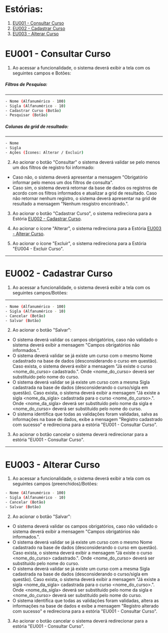 # Estórias:

1. [EU001 - Consultar Curso](#eu001)
2. [EU002 - Cadastrar Curso](#eu002)
3. [EU003 - Alterar Curso](#eu003)


# EU001 - Consultar Curso <a name="eu001"></a>

1. Ao acessar a funcionalidade, o sistema deverá exibir a tela com os seguintes campos e Botões:
##### Filtros de Pesquisa:
----
```sh
- Nome (Alfanumérico - 100)
- Sigla (Alfanumérico - 10)
- Cadastrar Curso (Botão)
- Pesquisar (Botão)
```

##### Colunas da grid de resultado:
----
```sh
- Nome
- Sigla
- Ações (Ícones: Alterar / Excluir)
```

2. Ao acionar o botão "Consultar" o sistema deverá validar se pelo menos um dos filtros de registro foi informado:
- Caso não, o sistema deverá apresentar a mensagem "Obrigatório informar pelo menos um dos filtros de consulta".
- Caso sim, o sistema deverá retornar da base de dados os registros de acordo com os filtros informados e atualizar a grid de resultado. Caso não retornar nenhum registro, o sistema deverá apresentar na grid de resultado a mensagem "Nenhum resgistro encontrado.".

3. Ao acionar o botão "Cadastrar Curso", o sistema redireciona para a Estória [EU002 - Cadastrar Curso](#eu002).

4. Ao acionar o ícone "Alterar", o sistema redireciona para a Estória [EU003 - Alterar Curso](#eu003).

5. Ao acionar o ícone "Excluir", o sistema redireciona para a Estória "EU004 - Excluir Curso".

----
# EU002 - Cadastrar Curso<a name="eu002"></a>

1. Ao acessar a funcionalidade, o sistema deverá exibir a tela com os seguintes campos/Botões:
----
```sh
- Nome (Alfanumérico - 100)
- Sigla (Alfanumérico - 10)
- Cancelar (Botão)
- Salvar (Botão)
```
2. Ao acionar o botão "Salvar":
- O sistema deverá validar os campos obrigatórios, caso não validado o sistema deverá exibir a mensagem "Campos obrigatórios não informados.".
- O sistema deverá validar se já existe um curso com o mesmo Nome cadastrado na base de dados (desconsiderando o curso em questão). Caso exista, o sistema deverá exibir a mensagem "Já existe o curso <nome_do_curso> cadastrado.". Onde <nome_do_curso> deverá ser substituído pelo nome do curso.
- O sistema deverá validar se já existe um curso com a mesma Sigla cadastrada na base de dados (desconsiderando o curso/sigla em questão). Caso exista, o sistema deverá exibir a mensagem "Já existe a sigla <nome_da_sigla> cadastrada para o curso <nome_do_curso>.". Onde <nome_da_sigla> deverá ser substituído pelo nome da sigla e <nome_do_curso> deverá ser substituído pelo nome do curso.
- O sistema identifica que todas as validações foram validadas, salva as informações na base de dados, exibe a mensagem "Registro cadastrado com sucesso" e redireciona para a estória "EU001 - Consultar Curso".

3. Ao acionar o botão cancelar o sistema deverá redirecionar para a estória "EU001 - Consultar Curso".

----
# EU003 - Alterar Curso<a name="eu003"></a>

1. Ao acessar a funcionalidade, o sistema deverá exibir a tela com os seguintes campos (preenchidos)/Botões:
```sh
- Nome (Alfanumérico - 100)
- Sigla (Alfanumérico - 10)
- Cancelar (Botão)
- Salvar (Botão)
```

2. Ao acionar o botão "Salvar":
- O sistema deverá validar os campos obrigatórios, caso não validado o sistema deverá exibir a mensagem "Campos obrigatórios não informados.".
- O sistema deverá validar se já existe um curso com o mesmo Nome cadastrado na base de dados (desconsiderando o curso em questão). Caso exista, o sistema deverá exibir a mensagem "Já existe o curso <nome_do_curso> cadastrado.". Onde <nome_do_curso> deverá ser substituído pelo nome do curso.
- O sistema deverá validar se já existe um curso com a mesma Sigla cadastrada na base de dados (desconsiderando o curso/sigla em questão). Caso exista, o sistema deverá exibir a mensagem "Já existe a sigla <nome_da_sigla> cadastrada para o curso <nome_do_curso>.". Onde <nome_da_sigla> deverá ser substituído pelo nome da sigla e <nome_do_curso> deverá ser substituído pelo nome do curso.
- O sistema identifica que todas as validações foram validadas, altera as informações na base de dados e exibe a mensagem "Registro alterado com sucesso" e redireciona para a estória "EU001 - Consultar Curso".

3. Ao acionar o botão cancelar o sistema deverá redirecionar para a estória "EU001 - Consultar Curso".

